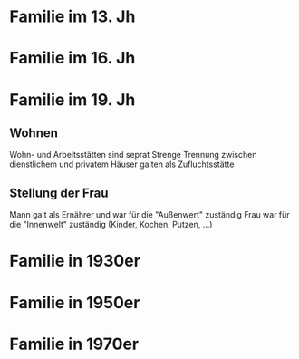 # Familie im 13. Jh
# Familie im 16. Jh
# Familie im 19. Jh
## Wohnen
Wohn- und Arbeitsstätten sind seprat
Strenge Trennung zwischen dienstlichem und privatem
Häuser galten als Zufluchtsstätte

## Stellung der Frau
Mann galt als Ernährer und war für die "Außenwert" zuständig
Frau war für die "Innenwelt" zuständig (Kinder, Kochen, Putzen, ...)


# Familie in 1930er
# Familie in 1950er
# Familie in 1970er